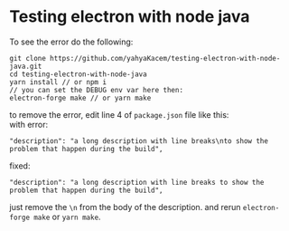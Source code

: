 # Testing electron with node java

To see the error do the following:
```
git clone https://github.com/yahyaKacem/testing-electron-with-node-java.git
cd testing-electron-with-node-java
yarn install // or npm i
// you can set the DEBUG env var here then:
electron-forge make // or yarn make
```
to remove the error, edit line 4 of `package.json` file like this:  
with error:
```
"description": "a long description with line breaks\nto show the problem that happen during the build",
```
fixed:
```
"description": "a long description with line breaks to show the problem that happen during the build",
```

just remove the `\n` from the body of the description.
and rerun `electron-forge make` or `yarn make`.

